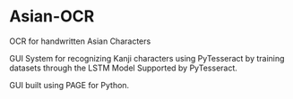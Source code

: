 # Asian-OCR
OCR for handwritten Asian Characters

GUI System for recognizing Kanji characters using PyTesseract by training datasets through the LSTM Model Supported by PyTesseract.

GUI built using PAGE for Python.
